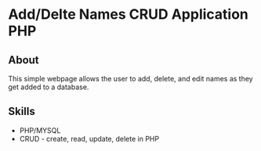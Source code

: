 # Add/Delte Names CRUD Application PHP

## About
This simple webpage allows the user to add, delete, and edit names as they get added to a database.

## Skills
- PHP/MYSQL
- CRUD - create, read, update, delete in PHP
